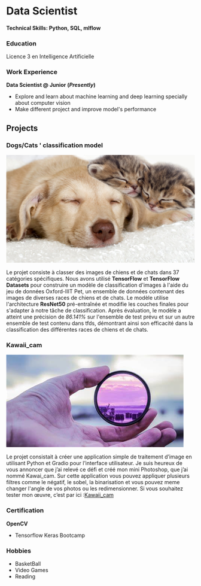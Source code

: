 # Data Scientist 

#### Technical Skills: Python, SQL, mlflow

### Education 
Licence 3 en Intelligence Artificielle

### Work Experience 
**Data Scientist @ Junior (_Presently_)**
- Explore and learn about machine learning and deep learning specially about computer vision
- Make different project and improve model's performance

## Projects 
### Dogs/Cats ' classification model
![Classification model](/assets/img/chient_chat.jpg)

Le projet consiste à classer des images de chiens et de chats dans 37 catégories spécifiques. Nous avons utilisé **TensorFlow** et **TensorFlow Datasets** pour construire un modèle de classification d'images à l'aide du jeu de données Oxford-IIIT Pet, un ensemble de données contenant des images de diverses races de chiens et de chats. Le modèle utilise l'architecture **ResNet50** pré-entraînée et modifie les couches finales pour s'adapter à notre tâche de classification. Après évaluation, le modèle a atteint une précision de _86.141%_ sur l'ensemble de test prévu et sur un autre ensemble de test contenu dans tfds, démontrant ainsi son efficacité dans la classification des différentes races de chiens et de chats.


### Kawaii_cam
![Kawaii_cam](/assets/img/filtre.jpeg)

Le projet consistait à créer une application simple de traitement d’image en utilisant Python et Gradio pour l’interface utilisateur. Je suis heureux de vous annoncer que j’ai relevé ce défi et créé mon mini Photoshop, que j’ai nommé Kawai_cam. Sur cette application vous pouvez appliquer plusieurs filtres comme le négatif, le sobel, la binarisation et vous pouvez meme changer l'angle de vos photos ou les redimensionner.
Si vous souhaitez tester mon œuvre, c’est par ici :[Kawaii_cam](https://huggingface.co/spaces/ChaKaGi/Kawaii_cam) 

### Certification 
**OpenCV**
  - Tensorflow Keras Bootcamp
    

### Hobbies
  - BasketBall
  - Video Games
  - Reading
